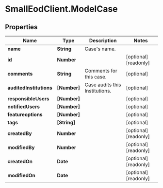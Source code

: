 # SmallEodClient.ModelCase

## Properties

Name | Type | Description | Notes
------------ | ------------- | ------------- | -------------
**name** | **String** | Case&#39;s name. | 
**id** | **Number** |  | [optional] [readonly] 
**comments** | **String** | Comments for this case. | [optional] 
**auditedInstitutions** | **[Number]** | Case audits this Institutions. | [optional] 
**responsibleUsers** | **[Number]** |  | [optional] 
**notifiedUsers** | **[Number]** |  | [optional] 
**featureoptions** | **[Number]** |  | [optional] 
**tags** | **[String]** |  | [optional] 
**createdBy** | **Number** |  | [optional] [readonly] 
**modifiedBy** | **Number** |  | [optional] [readonly] 
**createdOn** | **Date** |  | [optional] [readonly] 
**modifiedOn** | **Date** |  | [optional] [readonly] 



